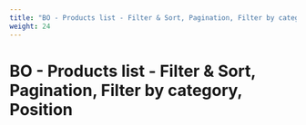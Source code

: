 ```yaml
---
title: "BO - Products list - Filter & Sort, Pagination, Filter by category, Position"
weight: 24
---
```


# BO - Products list - Filter & Sort, Pagination, Filter by category, Position
